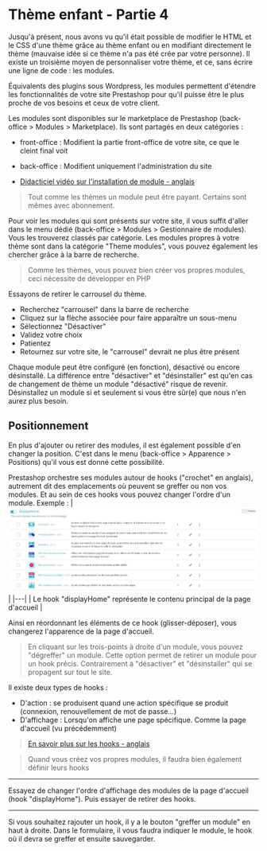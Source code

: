 # Thème enfant - Partie 4

Jusqu'à présent, nous avons vu qu'il était possible de modifier le HTML et le CSS d'une thème grâce au thème enfant ou en modifiant directement le thème (mauvaise idée si ce thème n'a pas été crée par votre personne). Il existe un troisième moyen de personnaliser votre thème, et ce, sans écrire une ligne de code : les modules.

Équivalents des plugins sous Wordpress, les modules permettent d'étendre les fonctionnalités de votre site Prestashop pour qu'il puisse être le plus proche de vos besoins et ceux de votre client.

Les modules sont disponibles sur le marketplace de Prestashop (back-office > Modules > Marketplace). Ils sont partagés en deux catégories :
- front-office : Modifient la partie front-office de votre site, ce que le cleint final voit
- back-office : Modifient uniquement l'administration du site

- [Didacticiel vidéo sur l'installation de module - anglais](https://www.youtube.com/watch?v=nG3VSMQ593s&t=125s)

> Tout comme les thèmes un module peut être payant. Certains sont mêmes avec abonnement.

Pour voir les modules qui sont présents sur votre site, il vous suffit d'aller dans le menu dédié (back-office > Modules > Gestionnaire de modules). Vous les trouverez classés par catégorie. Les modules propres à votre thème sont dans la catégorie "Theme modules", vous pouvez également les chercher grâce à la barre de recherche.

> Comme les thèmes, vous pouvez bien créer vos propres modules, ceci nécessite de développer en PHP

Essayons de retirer le carrousel du thème. 
- Recherchez "carrousel" dans la barre de recherche
- Cliquez sur la flèche associée pour faire apparaître un sous-menu
- Sélectionnez "Désactiver"
- Validez votre choix
- Patientez
- Retournez sur votre site, le "carrousel" devrait ne plus être présent

Chaque module peut être configuré (en fonction), désactivé ou encore désinstallé. La différence entre "désactiver" et "désinstaller" est qu'en cas de changement de thème un module "désactivé" risque de revenir. Désinstallez un module si et seulement si vous être sûr(e) que nous n'en aurez plus besoin.

## Positionnement

En plus d'ajouter ou retirer des modules, il est également possible d'en changer la position. C'est dans le menu (back-office > Apparence > Positions) qu'il vous est donné cette possibilité.

Prestashop orchestre ses modules autour de hooks ("crochet" en anglais), autrement dit des emplacements où peuvent se greffer ou non vos modules. Et au sein de ces hooks vous pouvez changer l'ordre d'un module. Exemple : 
| ![](capture-2.jpg) |
|---|
| Le hook "displayHome" représente le contenu principal de la page d'accueil |

Ainsi en réordonnant les éléments de ce hook (glisser-déposer), vous changerez l'apparence de la page d'accueil.

> En cliquant sur les trois-points à droite d'un module, vous pouvez "dégreffer" un module. Cette option permet de retirer un module pour un hook précis. Contrairement à "désactiver" et "désinstaller" qui se propagent sur tout le site.

Il existe deux types de hooks :
- D'action : se produisent quand une action spécifique se produit (connexion, renouvellement de mot de passe...)
- D'affichage : Lorsqu'on affiche une page spécifique. Comme la page d'accueil (vu précédemment)

> [En savoir plus sur les hooks - anglais](https://devdocs.prestashop-project.org/8/modules/concepts/hooks/)

> Quand vous créez vos propres modules, il faudra bien également définir leurs hooks

___
Essayez de changer l'ordre d'affichage des modules de la page d'accueil (hook "displayHome"). Puis essayer de retirer des hooks.
___

Si vous souhaitez rajouter un hook, il y a le bouton "greffer un module" en haut à droite. Dans le formulaire, il vous faudra indiquer le module, le hook où il devra se greffer et ensuite sauvegarder.

